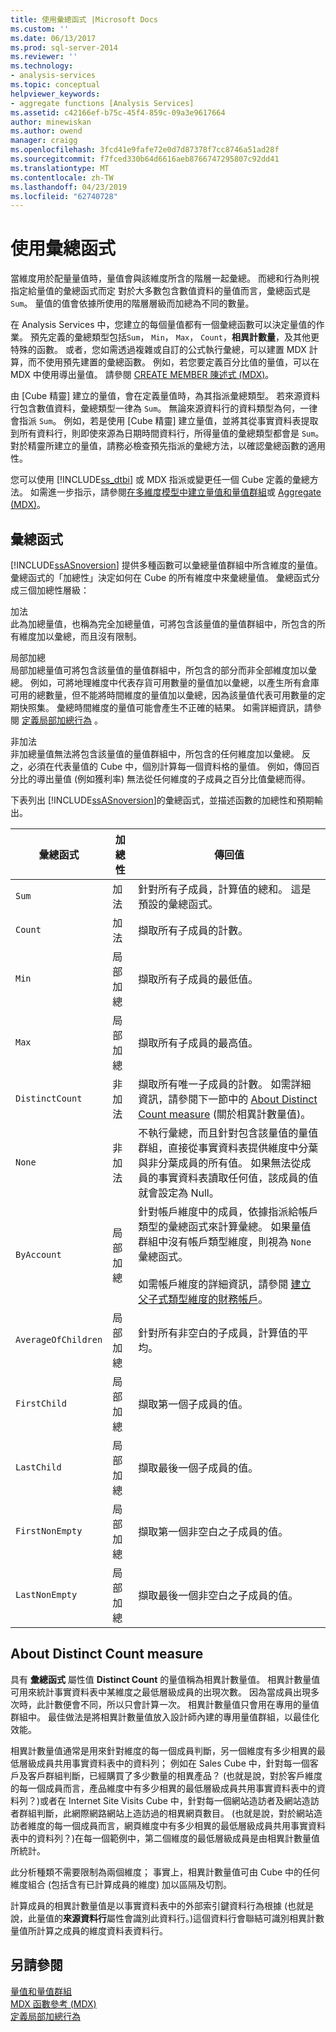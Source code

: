 ```yaml
---
title: 使用彙總函式 |Microsoft Docs
ms.custom: ''
ms.date: 06/13/2017
ms.prod: sql-server-2014
ms.reviewer: ''
ms.technology:
- analysis-services
ms.topic: conceptual
helpviewer_keywords:
- aggregate functions [Analysis Services]
ms.assetid: c42166ef-b75c-45f4-859c-09a3e9617664
author: minewiskan
ms.author: owend
manager: craigg
ms.openlocfilehash: 3fcd41e9fafe72e0d7d87378f7cc8746a51ad28f
ms.sourcegitcommit: f7fced330b64d6616aeb8766747295807c92dd41
ms.translationtype: MT
ms.contentlocale: zh-TW
ms.lasthandoff: 04/23/2019
ms.locfileid: "62740728"
---
```

# <a name="use-aggregate-functions"></a>使用彙總函式
  當維度用於配量量值時，量值會與該維度所含的階層一起彙總。 而總和行為則視指定給量值的彙總函式而定 對於大多數包含數值資料的量值而言，彙總函式是 `Sum`。 量值的值會依據所使用的階層層級而加總為不同的數量。  
  
 在 Analysis Services 中，您建立的每個量值都有一個彙總函數可以決定量值的作業。 預先定義的彙總類型包括`Sum`， `Min`， `Max`， `Count`，**相異計數量**，及其他更特殊的函數。 或者，您如需透過複雜或自訂的公式執行彙總，可以建置 MDX 計算，而不使用預先建置的彙總函數。 例如，若您要定義百分比值的量值，可以在 MDX 中使用導出量值。 請參閱 [CREATE MEMBER 陳述式 &#40;MDX&#41;](/sql/mdx/mdx-data-definition-create-member)。  
  
 由 [Cube 精靈] 建立的量值，會在定義量值時，為其指派彙總類型。 若來源資料行包含數值資料，彙總類型一律為 `Sum`。 無論來源資料行的資料類型為何，一律會指派 `Sum`。 例如，若是使用 [Cube 精靈] 建立量值，並將其從事實資料表提取到所有資料行，則即使來源為日期時間資料行，所得量值的彙總類型都會是 `Sum`。 對於精靈所建立的量值，請務必檢查預先指派的彙總方法，以確認彙總函數的適用性。  
  
 您可以使用 [!INCLUDE[ss_dtbi](../../includes/ss-dtbi-md.md)] 或 MDX 指派或變更任一個 Cube 定義的彙總方法。 如需進一步指示，請參閱[在多維度模型中建立量值和量值群組](create-measures-and-measure-groups-in-multidimensional-models.md)或 [Aggregate &#40;MDX&#41;](/sql/mdx/aggregate-mdx)。  
  
##  <a name="AggFunction"></a> 彙總函式  
 [!INCLUDE[ssASnoversion](../../../includes/ssasnoversion-md.md)] 提供多種函數可以彙總量值群組中所含維度的量值。 彙總函式的「加總性」決定如何在 Cube 的所有維度中來彙總量值。 彙總函式分成三個加總性層級：  
  
 加法  
 此為加總量值，也稱為完全加總量值，可將包含該量值的量值群組中，所包含的所有維度加以彙總，而且沒有限制。  
  
 局部加總  
 局部加總量值可將包含該量值的量值群組中，所包含的部分而非全部維度加以彙總。 例如，可將地理維度中代表存貨可用數量的量值加以彙總，以產生所有倉庫可用的總數量，但不能將時間維度的量值加以彙總，因為該量值代表可用數量的定期快照集。 彙總時間維度的量值可能會產生不正確的結果。 如需詳細資訊，請參閱 [定義局部加總行為](define-semiadditive-behavior.md) 。  
  
 非加法  
 非加總量值無法將包含該量值的量值群組中，所包含的任何維度加以彙總。 反之，必須在代表量值的 Cube 中，個別計算每一個資料格的量值。 例如，傳回百分比的導出量值 (例如獲利率) 無法從任何維度的子成員之百分比值彙總而得。  
  
 下表列出 [!INCLUDE[ssASnoversion](../../../includes/ssasnoversion-md.md)]的彙總函式，並描述函數的加總性和預期輸出。  
  
|彙總函式|加總性|傳回值|  
|--------------------------|----------------|--------------------|  
|`Sum`|加法|針對所有子成員，計算值的總和。 這是預設的彙總函式。|  
|`Count`|加法|擷取所有子成員的計數。|  
|`Min`|局部加總|擷取所有子成員的最低值。|  
|`Max`|局部加總|擷取所有子成員的最高值。|  
|`DistinctCount`|非加法|擷取所有唯一子成員的計數。 如需詳細資訊，請參閱下一節中的 [About Distinct Count measure](use-aggregate-functions.md#bkmk_distinct) (關於相異計數量值)。|  
|`None`|非加法|不執行彙總，而且針對包含該量值的量值群組，直接從事實資料表提供維度中分葉與非分葉成員的所有值。 如果無法從成員的事實資料表讀取任何值，該成員的值就會設定為 Null。|  
|`ByAccount`|局部加總|針對帳戶維度中的成員，依據指派給帳戶類型的彙總函式來計算彙總。 如果量值群組中沒有帳戶類型維度，則視為 `None` 彙總函式。<br /><br /> 如需帳戶維度的詳細資訊，請參閱 [建立父子式類型維度的財務帳戶](database-dimensions-finance-account-of-parent-child-type.md)。|  
|`AverageOfChildren`|局部加總|針對所有非空白的子成員，計算值的平均。|  
|`FirstChild`|局部加總|擷取第一個子成員的值。|  
|`LastChild`|局部加總|擷取最後一個子成員的值。|  
|`FirstNonEmpty`|局部加總|擷取第一個非空白之子成員的值。|  
|`LastNonEmpty`|局部加總|擷取最後一個非空白之子成員的值。|  
  
##  <a name="bkmk_distinct"></a> About Distinct Count measure  
 具有 **彙總函式** 屬性值 **Distinct Count** 的量值稱為相異計數量值。 相異計數量值可用來統計事實資料表中某維度之最低層級成員的出現次數。 因為當成員出現多次時，此計數便會不同，所以只會計算一次。 相異計數量值只會用在專用的量值群組中。 最佳做法是將相異計數量值放入設計師內建的專用量值群組，以最佳化效能。  
  
 相異計數量值通常是用來針對維度的每一個成員判斷，另一個維度有多少相異的最低層級成員共用事實資料表中的資料列； 例如在 Sales Cube 中，針對每一個客戶及客戶群組判斷，已經購買了多少數量的相異產品？ (也就是說，對於客戶維度的每一個成員而言，產品維度中有多少相異的最低層級成員共用事實資料表中的資料列？)或者在 Internet Site Visits Cube 中，針對每一個網站造訪者及網站造訪者群組判斷，此網際網路網站上造訪過的相異網頁數目。 (也就是說，對於網站造訪者維度的每一個成員而言，網頁維度中有多少相異的最低層級成員共用事實資料表中的資料列？)在每一個範例中，第二個維度的最低層級成員是由相異計數量值所統計。  
  
 此分析種類不需要限制為兩個維度； 事實上，相異計數量值可由 Cube 中的任何維度組合 (包括含有已計算成員的維度) 加以區隔及切割。  
  
 計算成員的相異計數量值是以事實資料表中的外部索引鍵資料行為根據  (也就是說，此量值的**來源資料行**屬性會識別此資料行。)這個資料行會聯結可識別相異計數量值所計算之成員的維度資料表資料行。  
  
## <a name="see-also"></a>另請參閱  
 [量值和量值群組](measures-and-measure-groups.md)   
 [MDX 函數參考 &#40;MDX&#41;](/sql/mdx/mdx-function-reference-mdx)   
 [定義局部加總行為](define-semiadditive-behavior.md)  
  
  
